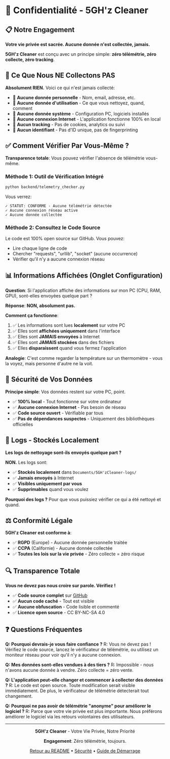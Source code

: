 # 🔐 Confidentialité - 5GH'z Cleaner

## 📋 Notre Engagement

**Votre vie privée est sacrée. Aucune donnée n'est collectée, jamais.**

**5GH'z Cleaner** est conçu avec un principe simple: **zéro télémétrie, zéro collecte, zéro tracking**.

## 🚫 Ce Que Nous NE Collectons PAS

**Absolument RIEN.** Voici ce qui n'est jamais collecté:

- 🚫 **Aucune donnée personnelle** - Nom, email, adresse, etc.
- 🚫 **Aucune donnée d'utilisation** - Ce que vous nettoyez, quand, comment
- 🚫 **Aucune donnée système** - Configuration PC, logiciels installés
- 🚫 **Aucune connexion Internet** - L'application fonctionne 100% en local
- 🚫 **Aucun tracking** - Pas de cookies, analytics ou suivi
- 🚫 **Aucun identifiant** - Pas d'ID unique, pas de fingerprinting

## ✅ Comment Vérifier Par Vous-Même ?

**Transparence totale**: Vous pouvez vérifier l'absence de télémétrie vous-même.

### Méthode 1: Outil de Vérification Intégré

```bash
python backend/telemetry_checker.py
```

Vous verrez:
```
✓ STATUT: CONFORME - Aucune télémétrie détectée
✓ Aucune connexion réseau active
✓ Aucune donnée collectée
```

### Méthode 2: Consultez le Code Source

Le code est 100% open source sur GitHub. Vous pouvez:
- Lire chaque ligne de code
- Chercher "requests", "urllib", "socket" (aucune occurrence)
- Vérifier qu'il n'y a aucune connexion réseau

## 📊 Informations Affichées (Onglet Configuration)

**Question**: Si l'application affiche des informations sur mon PC (CPU, RAM, GPU), sont-elles envoyées quelque part ?

**Réponse**: **NON, absolument pas.**

**Comment ça fonctionne**:
1. ✅ Les informations sont lues **localement** sur votre PC
2. ✅ Elles sont **affichées uniquement** dans l'interface
3. ✅ Elles sont **JAMAIS envoyées** à Internet
4. ✅ Elles sont **JAMAIS stockées** dans des fichiers
5. ✅ Elles **disparaissent** quand vous fermez l'application

**Analogie**: C'est comme regarder la température sur un thermomètre - vous la voyez, mais personne d'autre ne la voit.

## 🔐 Sécurité de Vos Données

**Principe simple**: Vos données restent sur votre PC, point.

- ✅ **100% local** - Tout fonctionne sur votre ordinateur
- ✅ **Aucune connexion Internet** - Pas besoin de réseau
- ✅ **Code source ouvert** - Vérifiable par tous
- ✅ **Pas de dépendances suspectes** - Uniquement des bibliothèques officielles

## 📝 Logs - Stockés Localement

**Les logs de nettoyage sont-ils envoyés quelque part ?**

**NON.** Les logs sont:
- ✅ **Stockés localement** dans `Documents/5GH'zCleaner-logs/`
- ✅ **Jamais envoyés** à Internet
- ✅ **Visibles uniquement par vous**
- ✅ **Supprimables** quand vous voulez

**Pourquoi des logs ?** Pour que vous puissiez vérifier ce qui a été nettoyé et quand.

## ⚖️ Conformité Légale

**5GH'z Cleaner est conforme à**:
- ✅ **RGPD** (Europe) - Aucune donnée personnelle traitée
- ✅ **CCPA** (Californie) - Aucune donnée collectée
- ✅ **Toutes les lois sur la vie privée** - Zéro collecte = zéro risque

## 🔍 Transparence Totale

**Vous ne devez pas nous croire sur parole. Vérifiez !**

- ✅ **Code source complet** sur [GitHub](https://github.com/UndKiMi/5Ghz_Cleaner)
- ✅ **Aucun code caché** - Tout est visible
- ✅ **Aucune obfuscation** - Code lisible et commenté
- ✅ **Licence open source** - CC BY-NC-SA 4.0

## ❓ Questions Fréquentes

**Q: Pourquoi devrais-je vous faire confiance ?**
R: Vous ne devez pas ! Vérifiez le code source, lancez le vérificateur de télémétrie, ou utilisez un moniteur réseau pour voir qu'il n'y a aucune connexion.

**Q: Mes données sont-elles vendues à des tiers ?**
R: Impossible - nous n'avons aucune donnée à vendre. Zéro collecte = zéro vente.

**Q: L'application peut-elle changer et commencer à collecter des données ?**
R: Le code est open source. Toute modification serait visible immédiatement. De plus, le vérificateur de télémétrie détecterait tout changement.

**Q: Pourquoi ne pas avoir de télémétrie "anonyme" pour améliorer le logiciel ?**
R: Parce que votre vie privée est plus importante. Nous préférons améliorer le logiciel via les retours volontaires des utilisateurs.

---

<div align="center">

**5GH'z Cleaner** - Votre Vie Privée, Notre Priorité

**Engagement**: Zéro télémétrie, toujours.

[Retour au README](README.md) • [Sécurité](SECURITY.md) • [Guide de Démarrage](QUICK_START.md)

</div>
